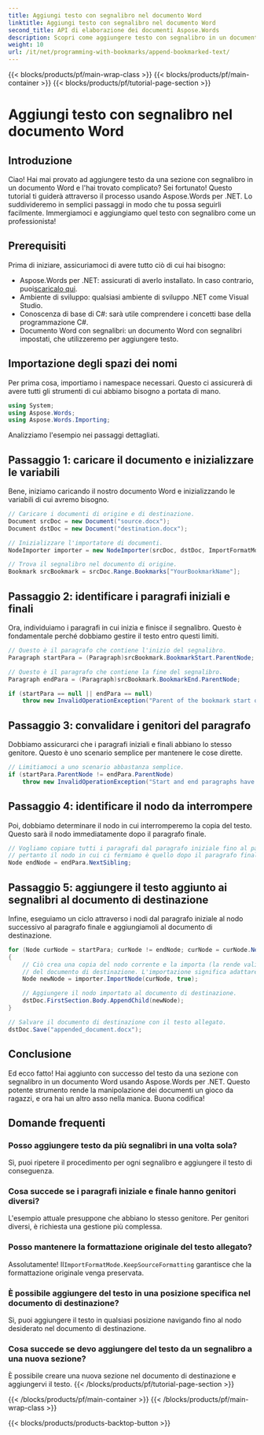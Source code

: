 ```yaml
---
title: Aggiungi testo con segnalibro nel documento Word
linktitle: Aggiungi testo con segnalibro nel documento Word
second_title: API di elaborazione dei documenti Aspose.Words
description: Scopri come aggiungere testo con segnalibro in un documento Word usando Aspose.Words per .NET con questa guida passo-passo. Perfetta per gli sviluppatori.
weight: 10
url: /it/net/programming-with-bookmarks/append-bookmarked-text/
---
```


{{< blocks/products/pf/main-wrap-class >}}
{{< blocks/products/pf/main-container >}}
{{< blocks/products/pf/tutorial-page-section >}}

# Aggiungi testo con segnalibro nel documento Word

## Introduzione

Ciao! Hai mai provato ad aggiungere testo da una sezione con segnalibro in un documento Word e l'hai trovato complicato? Sei fortunato! Questo tutorial ti guiderà attraverso il processo usando Aspose.Words per .NET. Lo suddivideremo in semplici passaggi in modo che tu possa seguirli facilmente. Immergiamoci e aggiungiamo quel testo con segnalibro come un professionista!

## Prerequisiti

Prima di iniziare, assicuriamoci di avere tutto ciò di cui hai bisogno:

-  Aspose.Words per .NET: assicurati di averlo installato. In caso contrario, puoi[scaricalo qui](https://releases.aspose.com/words/net/).
- Ambiente di sviluppo: qualsiasi ambiente di sviluppo .NET come Visual Studio.
- Conoscenza di base di C#: sarà utile comprendere i concetti base della programmazione C#.
- Documento Word con segnalibri: un documento Word con segnalibri impostati, che utilizzeremo per aggiungere testo.

## Importazione degli spazi dei nomi

Per prima cosa, importiamo i namespace necessari. Questo ci assicurerà di avere tutti gli strumenti di cui abbiamo bisogno a portata di mano.

```csharp
using System;
using Aspose.Words;
using Aspose.Words.Importing;
```

Analizziamo l'esempio nei passaggi dettagliati.

## Passaggio 1: caricare il documento e inizializzare le variabili

Bene, iniziamo caricando il nostro documento Word e inizializzando le variabili di cui avremo bisogno.

```csharp
// Caricare i documenti di origine e di destinazione.
Document srcDoc = new Document("source.docx");
Document dstDoc = new Document("destination.docx");

// Inizializzare l'importatore di documenti.
NodeImporter importer = new NodeImporter(srcDoc, dstDoc, ImportFormatMode.KeepSourceFormatting);

// Trova il segnalibro nel documento di origine.
Bookmark srcBookmark = srcDoc.Range.Bookmarks["YourBookmarkName"];
```

## Passaggio 2: identificare i paragrafi iniziali e finali

Ora, individuiamo i paragrafi in cui inizia e finisce il segnalibro. Questo è fondamentale perché dobbiamo gestire il testo entro questi limiti.

```csharp
// Questo è il paragrafo che contiene l'inizio del segnalibro.
Paragraph startPara = (Paragraph)srcBookmark.BookmarkStart.ParentNode;

// Questo è il paragrafo che contiene la fine del segnalibro.
Paragraph endPara = (Paragraph)srcBookmark.BookmarkEnd.ParentNode;

if (startPara == null || endPara == null)
    throw new InvalidOperationException("Parent of the bookmark start or end is not a paragraph, cannot handle this scenario yet.");
```

## Passaggio 3: convalidare i genitori del paragrafo

Dobbiamo assicurarci che i paragrafi iniziali e finali abbiano lo stesso genitore. Questo è uno scenario semplice per mantenere le cose dirette.

```csharp
// Limitiamoci a uno scenario abbastanza semplice.
if (startPara.ParentNode != endPara.ParentNode)
    throw new InvalidOperationException("Start and end paragraphs have different parents, cannot handle this scenario yet.");
```

## Passaggio 4: identificare il nodo da interrompere

Poi, dobbiamo determinare il nodo in cui interromperemo la copia del testo. Questo sarà il nodo immediatamente dopo il paragrafo finale.

```csharp
// Vogliamo copiare tutti i paragrafi dal paragrafo iniziale fino al paragrafo finale (incluso),
// pertanto il nodo in cui ci fermiamo è quello dopo il paragrafo finale.
Node endNode = endPara.NextSibling;
```

## Passaggio 5: aggiungere il testo aggiunto ai segnalibri al documento di destinazione

Infine, eseguiamo un ciclo attraverso i nodi dal paragrafo iniziale al nodo successivo al paragrafo finale e aggiungiamoli al documento di destinazione.

```csharp
for (Node curNode = startPara; curNode != endNode; curNode = curNode.NextSibling)
{
    // Ciò crea una copia del nodo corrente e la importa (la rende valida) nel contesto
    // del documento di destinazione. L'importazione significa adattare correttamente stili e identificatori di elenco.
    Node newNode = importer.ImportNode(curNode, true);

    // Aggiungere il nodo importato al documento di destinazione.
    dstDoc.FirstSection.Body.AppendChild(newNode);
}

// Salvare il documento di destinazione con il testo allegato.
dstDoc.Save("appended_document.docx");
```

## Conclusione

Ed ecco fatto! Hai aggiunto con successo del testo da una sezione con segnalibro in un documento Word usando Aspose.Words per .NET. Questo potente strumento rende la manipolazione dei documenti un gioco da ragazzi, e ora hai un altro asso nella manica. Buona codifica!

## Domande frequenti

### Posso aggiungere testo da più segnalibri in una volta sola?
Sì, puoi ripetere il procedimento per ogni segnalibro e aggiungere il testo di conseguenza.

### Cosa succede se i paragrafi iniziale e finale hanno genitori diversi?
L'esempio attuale presuppone che abbiano lo stesso genitore. Per genitori diversi, è richiesta una gestione più complessa.

### Posso mantenere la formattazione originale del testo allegato?
 Assolutamente! Il`ImportFormatMode.KeepSourceFormatting` garantisce che la formattazione originale venga preservata.

### È possibile aggiungere del testo in una posizione specifica nel documento di destinazione?
Sì, puoi aggiungere il testo in qualsiasi posizione navigando fino al nodo desiderato nel documento di destinazione.

### Cosa succede se devo aggiungere del testo da un segnalibro a una nuova sezione?
È possibile creare una nuova sezione nel documento di destinazione e aggiungervi il testo.
{{< /blocks/products/pf/tutorial-page-section >}}

{{< /blocks/products/pf/main-container >}}
{{< /blocks/products/pf/main-wrap-class >}}

{{< blocks/products/products-backtop-button >}}
